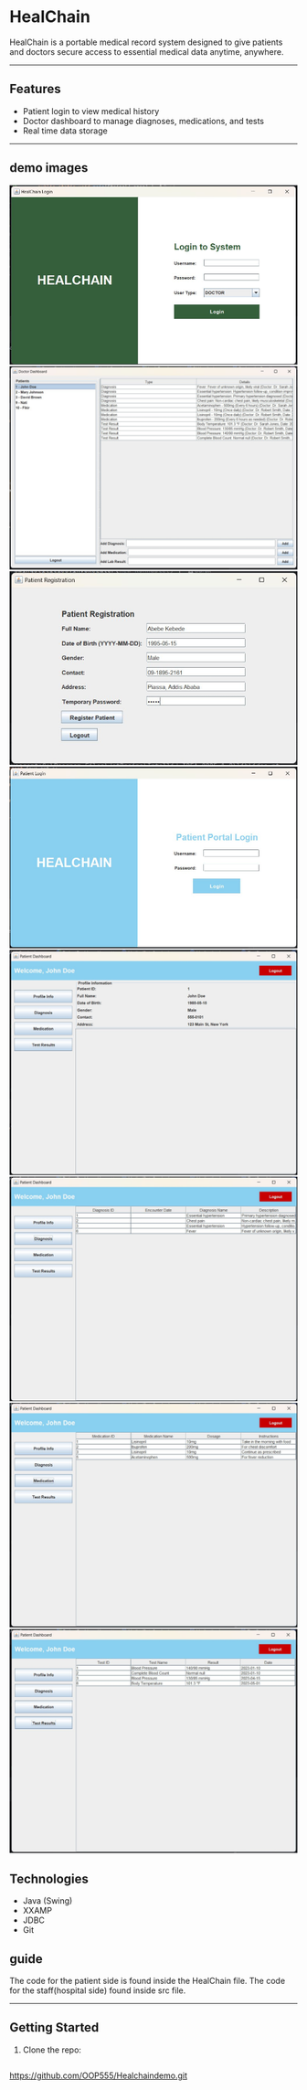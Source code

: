 # HealChain
HealChain is a portable medical record system designed to give patients and doctors secure access to essential medical data anytime, anywhere.

---

## Features

- Patient login to view medical history
- Doctor dashboard to manage diagnoses, medications, and tests
- Real time data storage

---
## demo images
![](https://github.com/OOP555/Healchaindemo/blob/122056d5fbe64dfd8db917b81955cede27564c63/photo_2025-06-10_04-52-55.jpg)
![](https://github.com/OOP555/Healchaindemo/blob/122056d5fbe64dfd8db917b81955cede27564c63/photo_2025-06-10_04-53-09.jpg)
![](https://github.com/OOP555/Healchaindemo/blob/122056d5fbe64dfd8db917b81955cede27564c63/photo_2025-06-10_04-53-15.jpg)
![](https://github.com/OOP555/Healchaindemo/blob/122056d5fbe64dfd8db917b81955cede27564c63/photo_2025-06-10_04-53-43.jpg)
![](https://github.com/OOP555/Healchaindemo/blob/12ce550b21ce675c6092890d9ff4ca616f0a54cd/photo_2025-06-10_04-53-22.jpg)
![](https://github.com/OOP555/Healchaindemo/blob/12ce550b21ce675c6092890d9ff4ca616f0a54cd/photo_2025-06-10_04-53-27.jpg)
![](https://github.com/OOP555/Healchaindemo/blob/12ce550b21ce675c6092890d9ff4ca616f0a54cd/photo_2025-06-10_04-53-32.jpg)
![](https://github.com/OOP555/Healchaindemo/blob/12ce550b21ce675c6092890d9ff4ca616f0a54cd/photo_2025-06-10_04-53-38.jpg)

## Technologies

- Java (Swing)
- XXAMP
- JDBC
- Git
## guide 
The code for the patient side is found inside the HealChain file.
The code for the staff(hospital side) found inside src file.

---

## Getting Started

1. Clone the repo:
   ```bash
  https://github.com/OOP555/Healchaindemo.git   
